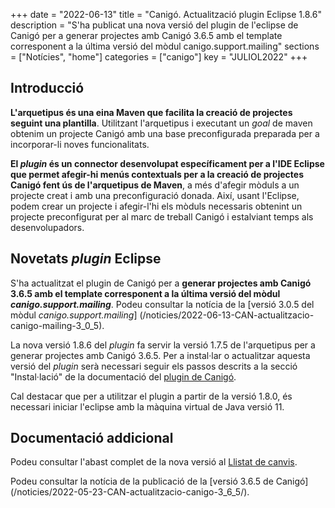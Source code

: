 +++
date = "2022-06-13"
title = "Canigó. Actualització plugin Eclipse 1.8.6"
description = "S'ha publicat una nova versió del plugin de l'eclipse de Canigó per a generar projectes amb Canigó 3.6.5 amb el template corresponent a la última versió del mòdul canigo.support.mailing"
sections = ["Notícies", "home"]
categories = ["canigo"]
key = "JULIOL2022"
+++

## Introducció

**L'arquetipus és una eina Maven que facilita la creació de projectes seguint una plantilla**. Utilitzant l'arquetipus i
executant un _goal_ de maven obtenim un projecte Canigó amb una base preconfigurada preparada per a incorporar-li noves
funcionalitats.

**El _plugin_ és un connector desenvolupat específicament per a l'IDE Eclipse que permet afegir-hi menús contextuals
per a la creació de projectes Canigó fent ús de l'arquetipus de Maven**, a més d'afegir mòduls a un projecte creat i
amb una preconfiguració donada. Així, usant l'Eclipse, podem crear un projecte i afegir-l'hi els mòduls necessaris
obtenint un projecte preconfigurat per al marc de treball Canigó i estalviant temps als desenvolupadors.

## Novetats _plugin_ Eclipse

S'ha actualitzat el plugin de Canigó per a **generar projectes amb Canigó 3.6.5 amb el template corresponent
a la última versió del mòdul _canigo.support.mailing_**. Podeu consultar la notícia de la [versió 3.0.5 del mòdul *canigo.support.mailing*]
(/noticies/2022-06-13-CAN-actualitzacio-canigo-mailing-3_0_5).

La nova versió 1.8.6 del _plugin_ fa servir la versió 1.7.5 de l'arquetipus per a generar projectes amb Canigó 3.6.5.
Per a instal·lar o actualitzar aquesta versió del _plugin_ serà necessari seguir els passos descrits a la secció
"Instal·lació" de la documentació del [plugin de Canigó](/plataformes/canigo/entorn-de-desenvolupament/plugin-eclipse/).

Cal destacar que per a utilitzar el plugin a partir de la versió 1.8.0, és necessari iniciar l'eclipse amb la màquina
virtual de Java versió 11.

## Documentació addicional

Podeu consultar l'abast complet de la nova versió al
[Llistat de canvis](/plataformes/canigo/documentacio-per-versions/3.6LTS/3.6.5/llistat-de-canvis/).

Podeu consultar la notícia de la publicació de la [versió 3.6.5 de Canigó]
(/noticies/2022-05-23-CAN-actualitzacio-canigo-3_6_5/).